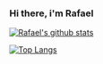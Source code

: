 ### Hi there, i'm Rafael


[![Rafael's github stats](https://github-readme-stats.vercel.app/api?username=rafael-ventura)](https://github.com/anuraghazra/github-readme-stats)



[![Top Langs](https://github-readme-stats.vercel.app/api/top-langs/?username=rafael-ventura&layout=compact&langs_count=6&hide=java)](https://github.com/anuraghazra/github-readme-stats)


<!--
**tsydolmir/tsydolmir** is a ✨ _special_ ✨ repository because its `README.md` (this file) appears on your GitHub profile.

Here are some ideas to get you started:

- 🔭 I’m currently working on ...
-🌱 I’m currently learning React and Angular
- 👯 I’m looking to collaborate on ...
- 🤔 I’m looking for help with ...
- 💬 Ask me about ...
- 📫 How to reach me: ...
- 😄 Pronouns: ...
- ⚡ Fun fact: ...
-->




